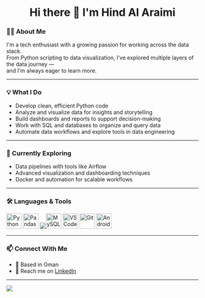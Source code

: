 <div align="center">
  
  <h1>Hi there 👋 I'm Hind Al Araimi</h1>

</div>

### 👩‍💻 About Me

I'm a tech enthusiast with a growing passion for working across the data stack.  
From Python scripting to data visualization, I've explored multiple layers of the data journey —  
and I'm always eager to learn more.

---

### 💡 What I Do

- Develop clean, efficient Python code  
- Analyze and visualize data for insights and storytelling  
- Build dashboards and reports to support decision-making  
- Work with SQL and databases to organize and query data  
- Automate data workflows and explore tools in data engineering  

---

### 🧠 Currently Exploring

- Data pipelines with tools like Airflow  
- Advanced visualization and dashboarding techniques  
- Docker and automation for scalable workflows  

---

### 🛠️ Languages & Tools

<p align="left">
  <a href="https://www.python.org/" target="_blank"><img src="https://www.vectorlogo.zone/logos/python/python-icon.svg" alt="Python" width="40" height="40"/></a>
  <a href="https://pandas.pydata.org/" target="_blank"><img src="https://raw.githubusercontent.com/github/explore/main/topics/pandas/pandas.png" alt="Pandas" width="40" height="40"/></a>
  <a href="https://powerbi.microsoft.com/" target="_blank"><img src="https_
</a>
  <a href="https://www.mysql.com/" target="_blank"><img src="https://www.vectorlogo.zone/logos/mysql/mysql-icon.svg" alt="MySQL" width="40" height="40"/></a>
  <a href="https://code.visualstudio.com/" target="_blank"><img src="https://www.vectorlogo.zone/logos/visualstudio_code/visualstudio_code-icon.svg" alt="VS Code" width="40" height="40"/></a>
  <a href="https://git-scm.com/" target="_blank"><img src="https://www.vectorlogo.zone/logos/git-scm/git-scm-icon.svg" alt="Git" width="40" height="40"/></a>
  <a href="https://developer.android.com/studio" target="_blank"><img src="https://www.vectorlogo.zone/logos/android/android-icon.svg" alt="Android Studio" width="40" height="40"/></a>
</p>

---

### 📫 Connect With Me

- 📍 Based in Oman  
- 💬 Reach me on [LinkedIn](https://www.linkedin.com/in/hind-abdallah-4701bb301/)  

---

<picture>
  <source
    srcset="https://github-readme-stats.vercel.app/api?username=hind-alaraimi&show_icons=true&theme=dracula"
    media="(prefers-color-scheme: dark)"
  />
  <source
    srcset="https://github-readme-stats.vercel.app/api?username=hind-alaraimi&show_icons=true"
    media="(prefers-color-scheme: light), (prefers-color-scheme: no-preference)"
  />
  <img src="https://github-readme-stats.vercel.app/api?username=hind-alaraimi&show_icons=true" />
</picture>
